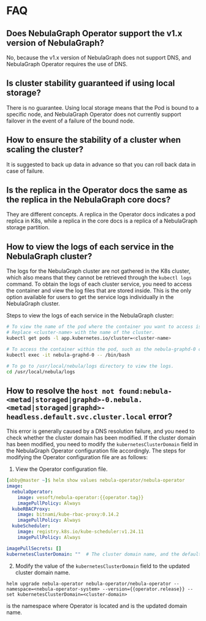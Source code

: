 # FAQ

## Does NebulaGraph Operator support the v1.x version of NebulaGraph?

No, because the v1.x version of NebulaGraph does not support DNS, and NebulaGraph Operator requires the use of DNS.

## Is cluster stability guaranteed if using local storage?

There is no guarantee. Using local storage means that the Pod is bound to a specific node, and NebulaGraph Operator does not currently support failover in the event of a failure of the bound node.

## How to ensure the stability of a cluster when scaling the cluster?

It is suggested to back up data in advance so that you can roll back data in case of failure.

## Is the replica in the Operator docs the same as the replica in the NebulaGraph core docs?

They are different concepts. A replica in the Operator docs indicates a pod replica in K8s, while a replica in the core docs is a replica of a NebulaGraph storage partition.


## How to view the logs of each service in the NebulaGraph cluster?

The logs for the NebulaGraph cluster are not gathered in the K8s cluster, which also means that they cannot be retrieved through the `kubectl logs` command. To obtain the logs of each cluster service, you need to access the container and view the log files that are stored inside. This is the only option available for users to get the service logs individually in the NebulaGraph cluster.

Steps to view the logs of each service in the NebulaGraph cluster:

```bash
# To view the name of the pod where the container you want to access is located. 
# Replace <cluster-name> with the name of the cluster.
kubectl get pods -l app.kubernetes.io/cluster=<cluster-name>

# To access the container within the pod, such as the nebula-graphd-0 container.
kubectl exec -it nebula-graphd-0 -- /bin/bash

# To go to /usr/local/nebula/logs directory to view the logs.
cd /usr/local/nebula/logs
```

## How to resolve the `host not found:nebula-<metad|storaged|graphd>-0.nebula.<metad|storaged|graphd>-headless.default.svc.cluster.local` error?

This error is generally caused by a DNS resolution failure, and you need to check whether the cluster domain has been modified. If the cluster domain has been modified, you need to modify the `kubernetesClusterDomain` field in the NebulaGraph Operator configuration file accordingly. The steps for modifying the Operator configuration file are as follows:

1. View the Operator configuration file.

  ```yaml 
  [abby@master ~]$ helm show values nebula-operator/nebula-operator   
  image:
    nebulaOperator:
      image: vesoft/nebula-operator:{{operator.tag}}
      imagePullPolicy: Always
    kubeRBACProxy:
      image: bitnami/kube-rbac-proxy:0.14.2
      imagePullPolicy: Always
    kubeScheduler:
      image: registry.k8s.io/kube-scheduler:v1.24.11
      imagePullPolicy: Always

  imagePullSecrets: []
  kubernetesClusterDomain: ""  # The cluster domain name, and the default is cluster.local.
  ```

2. Modify the value of the `kubernetesClusterDomain` field to the updated cluster domain name.

  ```
  helm upgrade nebula-operator nebula-operator/nebula-operator --namespace=<nebula-operator-system> --version={{operator.release}} --set kubernetesClusterDomain=<cluster-domain>
  ```
  <nebula-operator-system> is the namespace where Operator is located and <cluster-domain> is the updated domain name.

